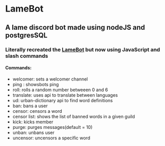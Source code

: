 # LameBot
## A lame discord bot made using nodeJS and postgresSQL
### Literally recreated the [LameBot](https://github.com/Anurag-gg/lameBot) but now using JavaScript and slash commands

#### Commands:
  * welcomer: sets a welcomer channel
  * ping : showsbots ping
  * roll: rolls a random number betweeen 0 and 6
  * translate: uses api to translate between languages
  * ud: urban-dictionary api to find word definitions      
  * ban: bans a user
  * censor: censors a word 
  * censor list: shows the list of banned words in a given guild
  * kick: kicks member    
  * purge: purges messages(default = 10)
  * unban: unbans user 
  * uncensor: uncensors a specific word
